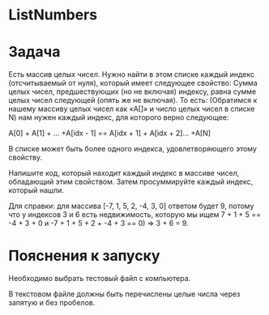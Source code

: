 # ListNumbers

# Задача

Есть массив целых чисел. Нужно найти в этом списке каждый индекс (отсчитываемый от нуля), который имеет следующее свойство:
Сумма целых чисел, предшествующих (но не включая) индексу, равна сумме целых чисел следующей (опять же не включая).
То есть: (Обратимся к нашему массиву целых чисел как «A[]» и число целых чисел в списке N) нам нужен каждый индекс, для которого
верно следующее:

A[0] + A[1] + ... +A[idx - 1] == A[idx + 1] + A[idx + 2]... +A[N]

В списке может быть более одного индекса, удовлетворяющего этому свойству.

Напишите код, который находит каждый индекс в массиве чисел, обладающий этим свойством. Затем просуммируйте каждый индекс, который нашли.

Для справки: для массива [-7, 1, 5, 2, -4, 3, 0] ответом будет 9, потому что у индексов 3 и 6 есть недвижимость, которую мы ищем
7 + 1 + 5 == -4 + 3 + 0 и -7 + 1 + 5 + 2 + -4 + 3 == 0) => 3 + 6 = 9.

# Пояснения к запуску

Необходимо выбрать тестовый файл с компьютера.

В текстовом файле должны быть перечислены целые числа через запятую и без пробелов.
